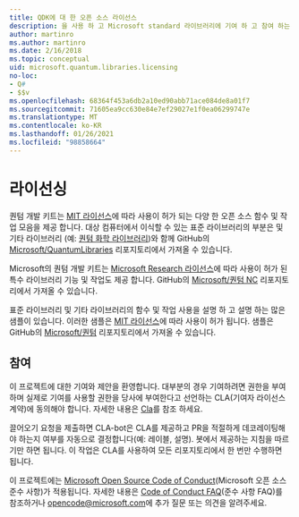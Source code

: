 ```yaml
---
title: QDK에 대 한 오픈 소스 라이선스
description: 을 사용 하 고 Microsoft standard 라이브러리에 기여 하 고 참여 하는 라이선스에 대해 알아봅니다 Q# .
author: martinro
ms.author: martinro
ms.date: 2/16/2018
ms.topic: conceptual
uid: microsoft.quantum.libraries.licensing
no-loc:
- Q#
- $$v
ms.openlocfilehash: 68364f453a6db2a10ed90abb71ace084de8a01f7
ms.sourcegitcommit: 71605ea9cc630e84e7ef29027e1f0ea06299747e
ms.translationtype: MT
ms.contentlocale: ko-KR
ms.lasthandoff: 01/26/2021
ms.locfileid: "98858664"
---
```

# <a name="licensing"></a>라이선싱 #

퀀텀 개발 키트는 [MIT 라이선스](https://github.com/Microsoft/Quantum/blob/main/LICENSE.txt)에 따라 사용이 허가 되는 다양 한 오픈 소스 함수 및 작업 모음을 제공 합니다.
대상 컴퓨터에서 이식할 수 있는 표준 라이브러리의 부분은 및 기타 라이브러리 (예: [퀀텀 화학 라이브러리](xref:microsoft.quantum.chemistry.concepts.intro))와 함께 GitHub의 [Microsoft/QuantumLibraries](https://github.com/Microsoft/QuantumLibraries) 리포지토리에서 가져올 수 있습니다.

Microsoft의 퀀텀 개발 키트는 [Microsoft Research 라이선스](https://github.com/Microsoft/Quantum-NC/blob/main/LICENSE)에 따라 사용이 허가 된 특수 라이브러리 기능 및 작업도 제공 합니다.
GitHub의 [Microsoft/퀀텀 NC](https://github.com/microsoft/quantum-nc) 리포지토리에서 가져올 수 있습니다.

표준 라이브러리 및 기타 라이브러리의 함수 및 작업 사용을 설명 하 고 설명 하는 많은 샘플이 있습니다.
이러한 샘플은 [MIT 라이선스](https://github.com/Microsoft/Quantum/blob/main/LICENSE.txt)에 따라 사용이 허가 됩니다.
샘플은 GitHub의 [Microsoft/퀀텀](https://github.com/Microsoft/Quantum) 리포지토리에서 가져올 수 있습니다.

## <a name="contributing"></a>참여 ##

이 프로젝트에 대한 기여와 제안을 환영합니다.
대부분의 경우 기여하려면 권한을 부여하며 실제로 기여를 사용할 권한을 당사에 부여한다고 선언하는 CLA(기여자 라이선스 계약)에 동의해야 합니다. 자세한 내용은 [Cla](https://cla.microsoft.com)를 참조 하세요.

끌어오기 요청을 제출하면 CLA-bot은 CLA를 제공하고 PR을 적절하게 데코레이팅해야 하는지 여부를 자동으로 결정합니다(예: 레이블, 설명). 봇에서 제공하는 지침을 따르기만 하면 됩니다. 이 작업은 CLA를 사용하여 모든 리포지토리에서 한 번만 수행하면 됩니다.

이 프로젝트에는 [Microsoft Open Source Code of Conduct](https://opensource.microsoft.com/codeofconduct/)(Microsoft 오픈 소스 준수 사항)가 적용됩니다.
자세한 내용은 [Code of Conduct FAQ](https://opensource.microsoft.com/codeofconduct/faq/)(준수 사항 FAQ)를 참조하거나 [opencode@microsoft.com](mailto:opencode@microsoft.com)에 추가 질문 또는 의견을 알려주세요.
